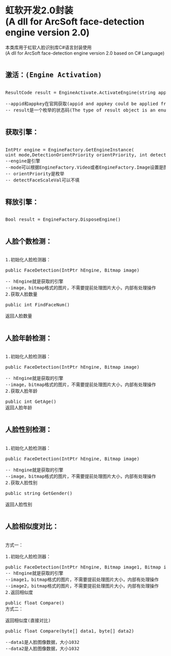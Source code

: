 <h1>虹软开发2.0封装<br>(A dll for ArcSoft face-detection engine version 2.0)</h1>



<p>本类库用于虹软人脸识别库C#语言封装使用<br>(A dll for ArcSoft face-detection engine version 2.0 based on C# Language)</p>

<pre><h2>激活：(Engine Activation)</h2>
ResultCode result = EngineActivate.ActivateEngine(string appId, string appKey)

--appid和appkey在官网获取(appid and appkey could be applied from the <a href="https://www.arcsoft.com.cn/">https://www.arcsoft.com.cn/</a>)
-- result是一个枚举的状态码(The type of result object is an enum to identify the result)
</pre>

<pre>
<h2>获取引擎：</h2>
IntPtr engine = EngineFactory.GetEngineInstance(
uint mode,DetectionOrientPriority orientPriority, int detectFaceScaleVal = 12)
--engine是引擎
--mode可以根据EngineFactory.Video或者EngineFactory.Image设置是图像还是视频，目前只支持图像。
-- orientPriority是枚举
-- detectFaceScaleVal可以不填
</pre>

<pre>
<h2>释放引擎：</h2>
Bool result = EngineFactory.DisposeEngine()
</pre>

<pre>
<h2>人脸个数检测：</h2>
1.初始化人脸检测器：

public FaceDetection(IntPtr hEngine, Bitmap image)

-- hEngine就是获取的引擎
--image，bitmap格式的图片，不需要提前处理图片大小，内部有处理操作
2.获取人脸数量

public int FindFaceNum()

返回人脸数量
</pre>

<pre>
<h2>人脸年龄检测：</h2>
1.初始化人脸检测器：

public FaceDetection(IntPtr hEngine, Bitmap image)

-- hEngine就是获取的引擎
--image，bitmap格式的图片，不需要提前处理图片大小，内部有处理操作
2.获取人脸年龄

public int GetAge()
返回人脸年龄
</pre>

<pre>
<h2>人脸性别检测：</h2>
1.初始化人脸检测器：

public FaceDetection(IntPtr hEngine, Bitmap image)

-- hEngine就是获取的引擎
--image，bitmap格式的图片，不需要提前处理图片大小，内部有处理操作
2.获取人脸性别

public string GetGender()

返回人脸性别
</pre>

<pre>
<h2>人脸相似度对比：</h2>
方式一：

1.初始化人脸检测器：

public FaceDetection(IntPtr hEngine, Bitmap image1, Bitmap image2)
-- hEngine就是获取的引擎
--image1，bitmap格式的图片，不需要提前处理图片大小，内部有处理操作
--image2，bitmap格式的图片，不需要提前处理图片大小，内部有处理操作
2.返回相似度

public float Compare()
方式二：

返回相似度(直接对比)

public float Compare(byte[] data1, byte[] data2)

--data1是人脸图像数据，大小1032
--data2是人脸图像数据，大小1032
</pre>
